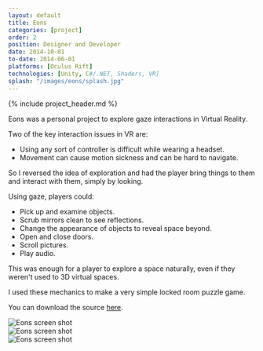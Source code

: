 ```yaml
---
layout: default
title: Eons
categories: [project]
order: 2
position: Designer and Developer
date: 2014-10-01
to-date: 2014-06-01
platforms: [Oculus Rift]
technologies: [Unity, C#/.NET, Shaders, VR]
splash: "/images/eons/splash.jpg"
---
```


{% include project_header.md %}

Eons was a personal project to explore gaze interactions in Virtual Reality.

Two of the key interaction issues in VR are:

- Using any sort of controller is difficult while wearing a headset.
- Movement can cause motion sickness and can be hard to navigate.

So I reversed the idea of exploration and had the player bring things to them and interact with them, simply by looking.

Using gaze, players could:

- Pick up and examine objects.
- Scrub mirrors clean to see reflections.
- Change the appearance of objects to reveal space beyond.
- Open and close doors.
- Scroll pictures.
- Play audio.

This was enough for a player to explore a space naturally, even if they weren't used to 3D virtual spaces.

I used these mechanics to make a very simple locked room puzzle game.

You can download the source [here](https://github.com/notoes/eons).


<div class="text-center screen-shot">
    <div class="row neg-margin">
        <div class="col-md-6">
            <img src="{{site.assetsurl}}/images/eons/screen1.png" alt="Eons screen shot"/>
        </div>
        <div class="col-md-6">
            <img src="{{site.assetsurl}}/images/eons/screen2.png" alt="Eons screen shot"/>
        </div>
        <div class="col-md-6">
            <img src="{{site.assetsurl}}/images/eons/screen3.png" alt="Eons screen shot"/>
        </div>
    </div>
</div>
